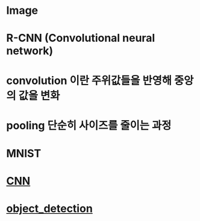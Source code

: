 # Image 
# R-CNN (Convolutional neural network)
# convolution 이란 주위값들을 반영해 중앙의 값을 변화
# pooling  단순히 사이즈를 줄이는 과정
# MNIST
# [CNN](https://colab.research.google.com/github/songmoo/DataAnalysis/blob/master/image/image3.ipynb)
# [object_detection](https://colab.research.google.com/github/songmoo/DataAnalysis/blob/master/image/image2.ipynb)
